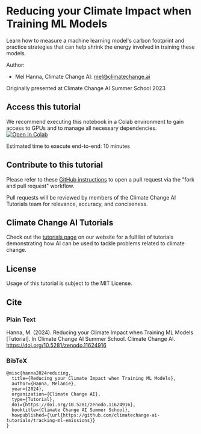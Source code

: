 # Reducing your Climate Impact when Training ML Models
Learn how to measure a machine learning model's carbon footprint and practice strategies that can help shrink the energy involved in training these models.

Author:
* Mel Hanna, Climate Change AI: mel@climatechange.ai

Originally presented at Climate Change AI Summer School 2023

## Access this tutorial

We recommend executing this notebook in a Colab environment to gain access to GPUs and to manage all necessary dependencies. <a target="_blank" href="https://colab.research.google.com/github/climatechange-ai-tutorials/tracking-ml-emissions/blob/main/Tracking_Emissions_from_ML_Models_%28Revised%29.ipynb">
  <img src="https://colab.research.google.com/assets/colab-badge.svg" alt="Open In Colab"/>
</a>

Estimated time to execute end-to-end: 10 minutes 

## Contribute to this tutorial

Please refer to these [GitHub instructions](https://docs.github.com/en/get-started/exploring-projects-on-github/contributing-to-a-project#about-forking) to open a pull request via the "fork and pull request" workflow. 

Pull requests will be reviewed by members of the Climate Change AI Tutorials team for relevance, accuracy, and conciseness.

## Climate Change AI Tutorials
Check out the [tutorials page](https://www.climatechange.ai/tutorials?) on our website for a full list of tutorials demonstrating how AI can be used to tackle problems related to climate change.

## License
Usage of this tutorial is subject to the MIT License.

## Cite

### Plain Text
Hanna, M. (2024). Reducing your Climate Impact when Training ML Models [Tutorial]. In Climate Change AI Summer School. Climate Change AI. https://doi.org/10.5281/zenodo.11624916

### BibTeX

```
@misc{hanna2024reducing,
  title={Reducing your Climate Impact when Training ML Models},
  author={Hanna, Melanie},
  year={2024},
  organization={Climate Change AI},
  type={Tutorial},
  doi={https://doi.org/10.5281/zenodo.11624916},
  booktitle={Climate Change AI Summer School},
  howpublished={\url{https://github.com/climatechange-ai-tutorials/tracking-ml-emissions}}
}
```
